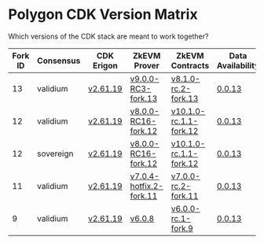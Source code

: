 # Polygon CDK Version Matrix

Which versions of the CDK stack are meant to work together?

Fork ID|Consensus|CDK Erigon|ZkEVM Prover|ZkEVM Contracts|Data Availability|Bridge
---|---|---|---|---|---|---
13|validium|[v2.61.19](https://github.com/0xPolygonHermez/cdk-erigon/releases/tag/v2.61.19)|[v9.0.0-RC3-fork.13](https://github.com/0xPolygonHermez/zkevm-prover/releases/tag/v9.0.0-RC3)|[v8.1.0-rc.2-fork.13](https://github.com/0xPolygonHermez/zkevm-contracts/releases/tag/v8.1.0-rc.2-fork.13)|[0.0.13](https://github.com/0xPolygon/cdk-data-availability/releases/tag/v0.0.13)|[v0.6.0-RC16](https://github.com/0xPolygonHermez/zkevm-bridge-service/releases/tag/v0.6.0-RC16)
12|validium|[v2.61.19](https://github.com/0xPolygonHermez/cdk-erigon/releases/tag/v2.61.19)|[v8.0.0-RC16-fork.12](https://github.com/0xPolygonHermez/zkevm-prover/releases/tag/v8.0.0-RC16)|[v10.1.0-rc.1.1-fork.12](https://github.com/0xPolygonHermez/zkevm-contracts/releases/tag/v10.1.0-rc.1.1-fork.12)|[0.0.13](https://github.com/0xPolygon/cdk-data-availability/releases/tag/v0.0.13)|[v0.6.0-RC16](https://github.com/0xPolygonHermez/zkevm-bridge-service/releases/tag/v0.6.0-RC16)
12|sovereign|[v2.61.19](https://github.com/0xPolygonHermez/cdk-erigon/releases/tag/v2.61.19)|[v8.0.0-RC16-fork.12](https://github.com/0xPolygonHermez/zkevm-prover/releases/tag/v8.0.0-RC16)|[v10.1.0-rc.1.1-fork.12](https://github.com/0xPolygonHermez/zkevm-contracts/releases/tag/v10.1.0-rc.1.1-fork.12)|[0.0.13](https://github.com/0xPolygon/cdk-data-availability/releases/tag/v0.0.13)|[v0.6.0-RC16](https://github.com/0xPolygonHermez/zkevm-bridge-service/releases/tag/v0.6.0-RC16)
11|validium|[v2.61.19](https://github.com/0xPolygonHermez/cdk-erigon/releases/tag/v2.61.19)|[v7.0.4-hotfix.2-fork.11](https://github.com/0xPolygonHermez/zkevm-prover/releases/tag/v7.0.4-hotfix.2)|[v7.0.0-rc.2-fork.11](https://github.com/0xPolygonHermez/zkevm-contracts/releases/tag/v7.0.0-rc.2-fork.11)|[0.0.13](https://github.com/0xPolygon/cdk-data-availability/releases/tag/v0.0.13)|[v0.6.0-RC16](https://github.com/0xPolygonHermez/zkevm-bridge-service/releases/tag/v0.6.0-RC16)
9|validium|[v2.61.19](https://github.com/0xPolygonHermez/cdk-erigon/releases/tag/v2.61.19)|[v6.0.8](https://github.com/0xPolygonHermez/zkevm-prover/releases/tag/v6.0.8)|[v6.0.0-rc.1-fork.9](https://github.com/0xPolygonHermez/zkevm-contracts/releases/tag/v6.0.0-rc.1-fork.9)|[0.0.13](https://github.com/0xPolygon/cdk-data-availability/releases/tag/v0.0.13)|[v0.6.0-RC16](https://github.com/0xPolygonHermez/zkevm-bridge-service/releases/tag/v0.6.0-RC16)

